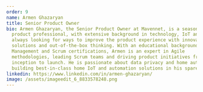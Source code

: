 ```yaml
---
order: 9
name: Armen Ghazaryan
title: Senior Product Owner
bio: Armen Ghazaryan, the Senior Product Owner at Mavennet, is a seasoned
  product professional, with extensive background in technology, IoT and UX,
  always looking for ways to improve the product experience with innovative
  solutions and out-of-the-box thinking. With an educational background in
  Management and Scrum certifications, Armen is an expert in Agile
  methodologies, leading Scrum teams and driving product initiatives from
  inception to launch. He is passionate about data privacy and home automation,
  building best-in-class home IoT and automation solutions in his spare time.
linkedin: https://www.linkedin.com/in/armen-ghazaryan/
image: /assets/imageedit_6_8833578248.png
---
```

